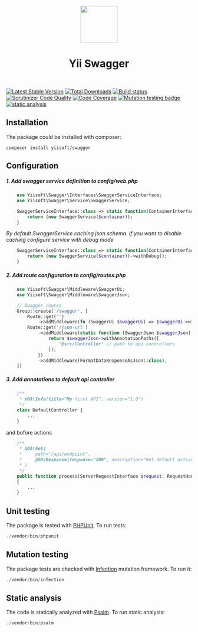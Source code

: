 <p align="center">
    <a href="https://github.com/yiisoft" target="_blank">
        <img src="https://github.com/yiisoft.png" height="100px">
    </a>
    <h1 align="center">Yii Swagger</h1>
    <br>
</p>

[![Latest Stable Version](https://poser.pugx.org/yiisoft/swagger/v/stable.png)](https://packagist.org/packages/yiisoft/swagger)
[![Total Downloads](https://poser.pugx.org/yiisoft/swagger/downloads.png)](https://packagist.org/packages/yiisoft/swagger)
[![Build status](https://github.com/yiisoft/swagger/workflows/build/badge.svg)](https://github.com/yiisoft/swagger/actions?query=workflow%3Abuild)
[![Scrutinizer Code Quality](https://scrutinizer-ci.com/g/yiisoft/swagger/badges/quality-score.png?b=master)](https://scrutinizer-ci.com/g/yiisoft/swagger/?branch=master)
[![Code Coverage](https://scrutinizer-ci.com/g/yiisoft/swagger/badges/coverage.png?b=master)](https://scrutinizer-ci.com/g/yiisoft/swagger/?branch=master)
[![Mutation testing badge](https://img.shields.io/endpoint?style=flat&url=https%3A%2F%2Fbadge-api.stryker-mutator.io%2Fgithub.com%2Fyiisoft%2FSwagger%2Fmaster)](https://dashboard.stryker-mutator.io/reports/github.com/yiisoft/swagger/master)
[![static analysis](https://github.com/yiisoft/swagger/workflows/static%20analysis/badge.svg)](https://github.com/yiisoft/swagger/actions?query=workflow%3A%22static+analysis%22)

## Installation

The package could be installed with composer:

```
composer install yiisoft/swagger
```

## Configuration

##### 1. Add swagger service definition to config/web.php

```php
    use Yiisoft\Swagger\Interfaces\SwaggerServiceInterface;
    use Yiisoft\Swagger\Service\SwaggerService;
```

```php
    SwaggerServiceInterface::class => static function(ContainerInterface $container) use ($params){
        return (new SwaggerService($container));
    }
```

*By default SwaggerService caching json schema. If you want to disable caching configure service with debug mode*

```php
    SwaggerServiceInterface::class => static function(ContainerInterface $container) use ($params){
        return (new SwaggerService($container))->withDebug();
    }
```

##### 2. Add route configuration to config/routes.php

```php
    use Yiisoft\Swagger\Middleware\SwaggerUi;
    use Yiisoft\Swagger\Middleware\SwaggerJson;
```

```php
    // Swagger routes
    Group::create('/swagger', [
        Route::get('')
            ->addMiddleware(fn (SwaggerUi $swaggerUi) => $swaggerUi->withJsonUrl('/swagger/json-url')),
        Route::get('/json-url')
            ->addMiddleware(static function (SwaggerJson $swaggerJson) {
                return $swaggerJson->withAnnotationPaths([
                    '@src/Controller' // path to api controllers
                ]);
            })
            ->addMiddleware(FormatDataResponseAsJson::class),
    ])
``` 

##### 3. Add annotations to default api controller

```php
    /**
     * @OA\Info(title="My first API", version="1.0")
     */
    class DefaultController {
        ...
    }
```

and bofore actions

```php
    /**
     * @OA\Get(
     *     path="/api/endpoint",
     *     @OA\Response(response="200", description="Get default action")
     * )
     */
    public function process(ServerRequestInterface $request, RequestHandlerInterface $handler): ResponseInterface
    {
        ...
    }
```

## Unit testing

The package is tested with [PHPUnit](https://phpunit.de/). To run tests:

```php
./vendor/bin/phpunit
```

## Mutation testing

The package tests are checked with [Infection](https://infection.github.io/) mutation framework. To run it:

```php
./vendor/bin/infection
```

## Static analysis

The code is statically analyzed with [Psalm](https://psalm.dev/). To run static analysis:

```php
./vendor/bin/psalm
```
